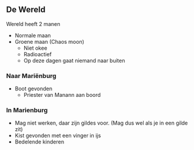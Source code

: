 
## De Wereld
Wereld heeft 2 manen
- Normale maan
- Groene maan (Chaos moon)
	- Niet okee
	- Radioactief
	- Op deze dagen gaat niemand naar buiten


### Naar Mariënburg
- Boot gevonden
	- Priester van Manann aan boord

### In Marienburg

- Mag niet werken, daar zijn gildes voor. (Mag dus wel als je in een gilde zit)
- Kist gevonden met een vinger in ijs
- Bedelende kinderen

